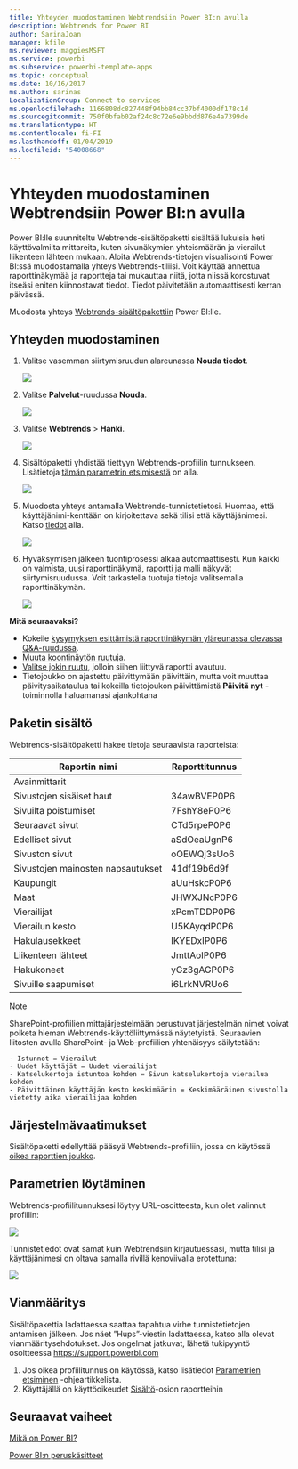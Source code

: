 ```yaml
---
title: Yhteyden muodostaminen Webtrendsiin Power BI:n avulla
description: Webtrends for Power BI
author: SarinaJoan
manager: kfile
ms.reviewer: maggiesMSFT
ms.service: powerbi
ms.subservice: powerbi-template-apps
ms.topic: conceptual
ms.date: 10/16/2017
ms.author: sarinas
LocalizationGroup: Connect to services
ms.openlocfilehash: 1166808dc827448f94bb84cc37bf4000df178c1d
ms.sourcegitcommit: 750f0bfab02af24c8c72e6e9bbdd876e4a7399de
ms.translationtype: HT
ms.contentlocale: fi-FI
ms.lasthandoff: 01/04/2019
ms.locfileid: "54008668"
---
```

# <a name="connect-to-webtrends-with-power-bi"></a>Yhteyden muodostaminen Webtrendsiin Power BI:n avulla
Power BI:lle suunniteltu Webtrends-sisältöpaketti sisältää lukuisia heti käyttövalmiita mittareita, kuten sivunäkymien yhteismäärän ja vierailut liikenteen lähteen mukaan. Aloita Webtrends-tietojen visualisointi Power BI:ssä muodostamalla yhteys Webtrends-tiliisi. Voit käyttää annettua raporttinäkymää ja raportteja tai mukauttaa niitä, jotta niissä korostuvat itseäsi eniten kiinnostavat tiedot.  Tiedot päivitetään automaattisesti kerran päivässä.

Muodosta yhteys [Webtrends-sisältöpakettiin](https://app.powerbi.com/getdata/services/webtrends) Power BI:lle.

## <a name="how-to-connect"></a>Yhteyden muodostaminen
1. Valitse vasemman siirtymisruudun alareunassa **Nouda tiedot**.
   
   ![](media/service-connect-to-webtrends/getdata3.png)
2. Valitse **Palvelut**-ruudussa **Nouda**.
   
   ![](media/service-connect-to-webtrends/services.png)
3. Valitse **Webtrends** \> **Hanki**.
   
   ![](media/service-connect-to-webtrends/webtrends.png)
4. Sisältöpaketti yhdistää tiettyyn Webtrends-profiilin tunnukseen. Lisätietoja [tämän parametrin etsimisestä](#FindingParams) on alla.
   
   ![](media/service-connect-to-webtrends/parameters.png)
5. Muodosta yhteys antamalla Webtrends-tunnistetietosi. Huomaa, että käyttäjänimi-kenttään on kirjoitettava sekä tilisi että käyttäjänimesi. Katso [tiedot](#FindingParams) alla.
   
   ![](media/service-connect-to-webtrends/creds.png)
6. Hyväksymisen jälkeen tuontiprosessi alkaa automaattisesti. Kun kaikki on valmista, uusi raporttinäkymä, raportti ja malli näkyvät siirtymisruudussa. Voit tarkastella tuotuja tietoja valitsemalla raporttinäkymän.
   
   ![](media/service-connect-to-webtrends/dashboard.png)

**Mitä seuraavaksi?**

* Kokeile [kysymyksen esittämistä raporttinäkymän yläreunassa olevassa Q&A-ruudussa](consumer/end-user-q-and-a.md).
* [Muuta koontinäytön ruutuja](service-dashboard-edit-tile.md).
* [Valitse jokin ruutu](consumer/end-user-tiles.md), jolloin siihen liittyvä raportti avautuu.
* Tietojoukko on ajastettu päivittymään päivittäin, mutta voit muuttaa päivitysaikataulua tai kokeilla tietojoukon päivittämistä **Päivitä nyt** -toiminnolla haluamanasi ajankohtana

## <a name="whats-included"></a>Paketin sisältö
<a name="Included"></a>

Webtrends-sisältöpaketti hakee tietoja seuraavista raporteista:  

| Raportin nimi | Raporttitunnus |
| --- | --- |
| Avainmittarit | |
| Sivustojen sisäiset haut |34awBVEP0P6 |
| Sivuilta poistumiset |7FshY8eP0P6 |
| Seuraavat sivut |CTd5rpeP0P6 |
| Edelliset sivut |aSdOeaUgnP6 |
| Sivuston sivut |oOEWQj3sUo6 |
| Sivustojen mainosten napsautukset |41df19b6d9f |
| Kaupungit |aUuHskcP0P6 |
| Maat |JHWXJNcP0P6 |
| Vierailijat |xPcmTDDP0P6 |
| Vierailun kesto |U5KAyqdP0P6 |
| Hakulausekkeet |IKYEDxIP0P6 |
| Liikenteen lähteet |JmttAoIP0P6 |
| Hakukoneet |yGz3gAGP0P6 |
| Sivuille saapumiset |i6LrkNVRUo6 |

>[!NOTE]
>SharePoint-profiilien mittajärjestelmään perustuvat järjestelmän nimet voivat poiketa hieman Webtrends-käyttöliittymässä näytetyistä. Seuraavien liitosten avulla SharePoint- ja Web-profiilien yhtenäisyys säilytetään:   

    - Istunnot = Vierailut  
    - Uudet käyttäjät = Uudet vierailijat  
    - Katselukertoja istuntoa kohden = Sivun katselukertoja vierailua kohden  
    - Päivittäinen käyttäjän kesto keskimäärin = Keskimääräinen sivustolla vietetty aika vierailijaa kohden  

## <a name="system-requirements"></a>Järjestelmävaatimukset
Sisältöpaketti edellyttää pääsyä Webtrends-profiiliin, jossa on käytössä [oikea raporttien joukko](#Included).

<a name="FindingParams"></a>

## <a name="finding-parameters"></a>Parametrien löytäminen
Webtrends-profiilitunnuksesi löytyy URL-osoitteesta, kun olet valinnut profiilin:

![](media/service-connect-to-webtrends/webtrendsparameters.png)

Tunnistetiedot ovat samat kuin Webtrendsiin kirjautuessasi, mutta tilisi ja käyttäjänimesi on oltava samalla rivillä kenoviivalla erotettuna:

![](media/service-connect-to-webtrends/webtrendscreds.png)

## <a name="troubleshooting"></a>Vianmääritys
Sisältöpakettia ladattaessa saattaa tapahtua virhe tunnistetietojen antamisen jälkeen. Jos näet ”Hups”-viestin ladattaessa, katso alla olevat vianmääritysehdotukset. Jos ongelmat jatkuvat, lähetä tukipyyntö osoitteessa https://support.powerbi.com

1. Jos oikea profiilitunnus on käytössä, katso lisätiedot [Parametrien etsiminen](#FindingParams) -ohjeartikkelista.
2. Käyttäjällä on käyttöoikeudet [Sisältö](#Included)-osion raportteihin

## <a name="next-steps"></a>Seuraavat vaiheet
[Mikä on Power BI?](power-bi-overview.md)

[Power BI:n peruskäsitteet](consumer/end-user-basic-concepts.md)


